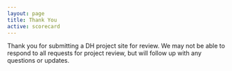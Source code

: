 ```yaml
---
layout: page
title: Thank You
active: scorecard
---
```

Thank you for submitting a DH project site for review. We may not be able to respond to all requests for project review, but will follow up with any questions or updates.
